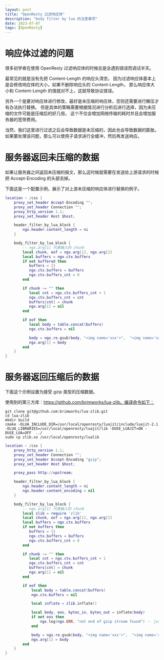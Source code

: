 ```yaml
---
layout: post
title: "OpenResty 过滤响应体"
description: "body filter by lua 的注意事项"
date: 2023-07-07
tags: [OpenResty]
---
```


# 响应体过滤的问题

很多初学者在使用 OpenResty 过滤响应体的时候总是会遇到错误而调试半天。

最常见的就是没有先把 Content-Length 的响应头清空。
因为过滤响应体基本上是会修改响应体的大小，如果不删除响应头的 Content-Length，
那么响应体大小和 Content-Length 的值就对不上，这就导致协议错误。

另外一个是要对响应体进行修改，最好是未压缩的响应体，否则还需要进行解压才有办法执行替换。
但是具体的策略需要根据情况进行分析后进行选择，因为未压缩的文件可能是压缩后的好几倍，
这个不仅会增加网络传输的耗时并且会增加服务器的宽带费用。

当然，我们这里进行过滤之后会导致数据是未压缩的，因此也会导致数据的膨胀。
如果要处理该问题，那么可以使用子请求进行全缓冲，然后再发送响应。

# 服务器返回未压缩的数据

如果让服务器之间返回未压缩的报文，那么这时候就需要在发送给上游请求的时候把 Accept-Encoding
的头部去掉。


下面这是一个配置示例，展示了对上游未压缩的响应体进行替换的例子。

```lua
location ~ /css {
    proxy_set_header Accept-Encoding "";
    proxy_set_header Connection "";
    proxy_http_version 1.1;
    proxy_set_header Host $host;

    header_filter_by_lua_block {
        ngx.header.content_length = ni
    }

    body_filter_by_lua_block {
        -- ngx.arg[1] 代表输入的 chunk
        local chunk, eof = ngx.arg[1], ngx.arg[2]
        local buffers = ngx.ctx.buffers
        if not buffered then
           buffers = {}
           ngx.ctx.buffers = buffers
           ngx.ctx.buffers_cnt = 0
        end

        if chunk ~= "" then
           local cnt = ngx.ctx.buffers_cnt + 1
           ngx.ctx.buffers_cnt = cnt
           buffers[cnt] = chunk
           ngx.arg[1] = nil
        end

        if eof then
           local body = table.concat(buffers)
           ngx.ctx.buffers = nil

           body = ngx.re.gsub(body, "<img name='xxx'>",  "<img name='xxx', attr='hide'>", "jo")
           ngx.arg[1] = body
        end
    }
}
```

# 服务器返回压缩后的数据

下面这个示例设置为接受 gzip 类型的压缩数据。

使用到的第三方库：https://github.com/brimworks/lua-zlib。编译命令如下：

```shell
git clone git@github.com:brimworks/lua-zlib.git
cd lua-zlib
mkdir build
cmake -DLUA_INCLUDE_DIR=/usr/local/openresty/luajit/include/luajit-2.1 -DLUA_LIBRARIES=/usr/local/openresty/luajit/lib -DUSE_LUAJIT=ON -DUSE_LUA=OFF  ../
sudo cp zlib.so /usr/local/openresty/lualib
```

```lua
location ~ /css {
    proxy_http_version 1.1;
    proxy_set_header Connection "";
    proxy_set_header Accept-Encoding "gzip";
    proxy_set_header Host $host;

    proxy_pass http://upstream;

    header_filter_by_lua_block {
        ngx.header.content_length = ni
        ngx.header.content_encoding = nil
    }

    body_filter_by_lua_block {
        -- ngx.arg[1] 代表输入的 chunk
        local zlib = require 'zlib'
        local chunk, eof = ngx.arg[1], ngx.arg[2]
        local buffers = ngx.ctx.buffers
        if not buffers then
           buffers = {}
           ngx.ctx.buffers = buffers
           ngx.ctx.buffers_cnt = 0
        end

        if chunk ~= "" then
           local cnt = ngx.ctx.buffers_cnt + 1
           ngx.ctx.buffers_cnt = cnt
           buffers[cnt] = chunk
           ngx.arg[1] = nil
        end

        if eof then
            local body = table.concat(buffers)
            ngx.ctx.buffers = nil

            local inflate = zlib.inflate()

            local body, eos, bytes_in, bytes_out = inflate(body)
            if not eos then
                ngx.log(ngx.ERR, "not end of gzip stream found") -- just for debug
            end

            body = ngx.re.gsub(body, "<img name='xxx'>",  "<img name='xxx', attr='hide'>", "jo")
            ngx.arg[1] = body
        end
    }
}
```
